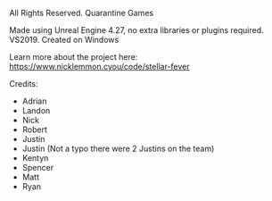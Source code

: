 All Rights Reserved.  Quarantine Games


Made using Unreal Engine 4.27, no extra libraries or plugins required.  VS2019.  Created on Windows


Learn more about the project here: https://www.nicklemmon.cyou/code/stellar-fever


Credits:
- Adrian
- Landon
- Nick
- Robert
- Justin
- Justin (Not a typo there were 2 Justins on the team)
- Kentyn
- Spencer
- Matt
- Ryan
